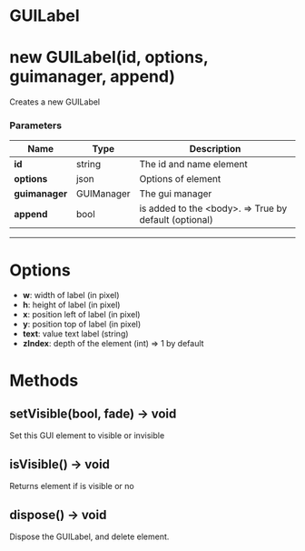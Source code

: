 # GUILabel

# new GUILabel(id, options, guimanager, append)
Creates a new GUILabel

### Parameters
Name | Type | Description
---|---|---
**id** | string | The id and name element
**options** | json | Options of element
**guimanager** | GUIManager | The gui manager
**append** | bool | is added to the &lt;body&gt;. =&gt; True by default (optional)
---

# Options

* **w**: width of label (in pixel)
* **h**: height of label (in pixel)
* **x**: position left of label (in pixel)
* **y**: position top of label (in pixel)
* **text**: value text label (string)
* **zIndex**: depth of the element (int) =&gt; 1 by default

# Methods

## setVisible(bool, fade) → void
Set this GUI element to visible or invisible

## isVisible() → void
Returns element if is visible or no

## dispose() → void
Dispose the GUILabel, and delete element.
